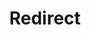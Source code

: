 ﻿---
layout: src/layouts/Redirect.astro
title: Redirect
redirect: /docs/octopus-rest-api/octopus.server.exe-command-line/version
pubDate:  2023-01-01
navSearch: false
navSitemap: false
navMenu: false
---
